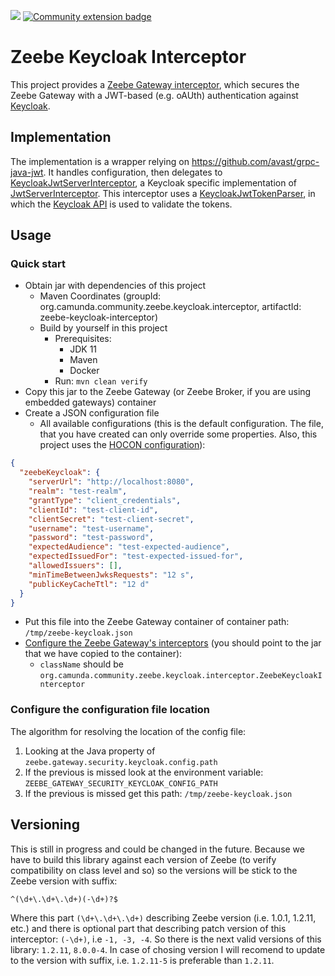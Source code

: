 [![](https://img.shields.io/badge/Lifecycle-Proof%20of%20Concept-blueviolet)](https://github.com/Camunda-Community-Hub/community/blob/main/extension-lifecycle.md#proof-of-concept-)
[![Community extension badge](https://img.shields.io/badge/Community%20Extension-An%20open%20source%20community%20maintained%20project-FF4700)](https://github.com/camunda-community-hub/community)

# Zeebe Keycloak Interceptor

This project provides a [Zeebe Gateway interceptor](https://docs.camunda.io/docs/self-managed/zeebe-deployment/interceptors/), which secures the Zeebe Gateway with a JWT-based (e.g. oAUth) authentication against [Keycloak](https://www.keycloak.org/).

## Implementation
The implementation is a wrapper relying on https://github.com/avast/grpc-java-jwt. It handles configuration,
then delegates to [KeycloakJwtServerInterceptor](https://github.com/avast/grpc-java-jwt/blob/main/keycloak/src/main/java/com/avast/grpc/jwt/keycloak/server/KeycloakJwtServerInterceptor.java),
a Keycloak specific implementation of [JwtServerInterceptor](https://github.com/avast/grpc-java-jwt/blob/main/core/src/main/java/com/avast/grpc/jwt/server/JwtServerInterceptor.java).
This interceptor uses a [KeycloakJwtTokenParser](https://github.com/avast/grpc-java-jwt/blob/main/keycloak/src/main/java/com/avast/grpc/jwt/keycloak/server/KeycloakJwtTokenParser.java),
in which the [Keycloak API](https://www.keycloak.org/docs-api/20.0.0/javadocs/index.html) is used to validate the tokens.

## Usage

### Quick start
* Obtain jar with dependencies of this project
  * Maven Coordinates (groupId: org.camunda.community.zeebe.keycloak.interceptor, artifactId: zeebe-keycloak-interceptor)
  * Build by yourself in this project
    * Prerequisites:
      * JDK 11
      * Maven
      * Docker
    * Run: `mvn clean verify`
* Copy this jar to the Zeebe Gateway (or Zeebe Broker, if you are using embedded gateways) container
* Create a JSON configuration file
  * All available configurations (this is the default configuration. The file, that you have created can only override some properties. Also, this project uses the [HOCON configuration](https://github.com/lightbend/config)):
```json
{
  "zeebeKeycloak": {
    "serverUrl": "http://localhost:8080",
    "realm": "test-realm",
    "grantType": "client_credentials",
    "clientId": "test-client-id",
    "clientSecret": "test-client-secret",
    "username": "test-username",
    "password": "test-password",
    "expectedAudience": "test-expected-audience",
    "expectedIssuedFor": "test-expected-issued-for",
    "allowedIssuers": [],
    "minTimeBetweenJwksRequests": "12 s",
    "publicKeyCacheTtl": "12 d"
  }
}
```
* Put this file into the Zeebe Gateway container of container path: `/tmp/zeebe-keycloak.json`
* [Configure the Zeebe Gateway's interceptors](https://docs.camunda.io/docs/self-managed/zeebe-deployment/interceptors/#loading-an-interceptor-into-a-gateway) (you should point to the jar that we have copied to the container):
  * `className` should be `org.camunda.community.zeebe.keycloak.interceptor.ZeebeKeycloakInterceptor`

### Configure the configuration file location
The algorithm for resolving the location of the config file:
1. Looking at the Java property of `zeebe.gateway.security.keycloak.config.path`
2. If the previous is missed look at the environment variable: `ZEEBE_GATEWAY_SECURITY_KEYCLOAK_CONFIG_PATH`
3. If the previous is missed get this path: `/tmp/zeebe-keycloak.json`

## Versioning

This is still in progress and could be changed in the future. Because we have to build this library against each version of Zeebe (to verify compatibility on class level and so) so the versions will be stick to the Zeebe version with suffix:
```regexp
^(\d+\.\d+\.\d+)(-\d+)?$
```
Where this part `(\d+\.\d+\.\d+)` describing Zeebe version (i.e. 1.0.1, 1.2.11, etc.) and there is optional part that describing patch version of this interceptor: `(-\d+)`, i.e `-1, -3, -4`. So there is the next valid versions of this library:
`1.2.11`, `8.0.0-4`. In case of chosing version I will recomend to update to the version with suffix, i.e. `1.2.11-5` is preferable than `1.2.11`.
